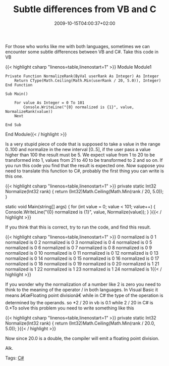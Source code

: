 ﻿---
title: "Subtle differences from VB and C"
description: ""
date: 2009-10-15T04:00:37+02:00
draft: false
tags: [NET framework]
categories: [NET framework]
---
For those who works like me with both languages, sometimes we can encounter some subtle differences between VB and C#. Take this code in VB

{{< highlight csharp "linenos=table,linenostart=1" >}}
Module Module1

    Private Function NormalizeRank(ByVal userRank As Integer) As Integer
        Return CType(Math.Ceiling(Math.Min(userRank / 20, 5.0)), Integer)
    End Function

    Sub Main()

        For value As Integer = 0 To 101
            Console.WriteLine("{0} normalized is {1}", value, NormalizeRank(value))
        Next

    End Sub

End Module{{< / highlight >}}

<!-- Code inserted with Steve Dunn's Windows Live Writer Code Formatter Plugin.  http://dunnhq.com -->

Is a very stupid piece of code that is supposed to take a value in the range 0..100 and normalize in the new interval [0..5], if the user pass a value higher than 100 the result must be 5. We expect value from 1 to 20 to be transformed into 1, values from 21 to 40 to be transformed to 2 and so on. If you run this code you find that the result is expected one. Now suppose you need to translate this function to C#, probably the first thing you can write is this one.

{{< highlight csharp "linenos=table,linenostart=1" >}}
private static Int32 Normalize(Int32 rank)
{
    return (Int32)Math.Ceiling(Math.Min(rank / 20, 5.0));
}

static void Main(string[] args)
{
    for (int value = 0; value < 101; value++)
    {
        Console.WriteLine("{0} normalized is {1}", value, Normalize(value));
    }
}{{< / highlight >}}

<!-- Code inserted with Steve Dunn's Windows Live Writer Code Formatter Plugin.  http://dunnhq.com -->

If you think that this is correct, try to run the code, and find this result.

{{< highlight csharp "linenos=table,linenostart=1" >}}
0 normalized is 0
1 normalized is 0
2 normalized is 0
3 normalized is 0
4 normalized is 0
5 normalized is 0
6 normalized is 0
7 normalized is 0
8 normalized is 0
9 normalized is 0
10 normalized is 0
11 normalized is 0
12 normalized is 0
13 normalized is 0
14 normalized is 0
15 normalized is 0
16 normalized is 0
17 normalized is 0
18 normalized is 0
19 normalized is 0
20 normalized is 1
21 normalized is 1
22 normalized is 1
23 normalized is 1
24 normalized is 1{{< / highlight >}}

<!-- Code inserted with Steve Dunn's Windows Live Writer Code Formatter Plugin.  http://dunnhq.com -->

If you wonder why the normalization of a number like 2 is zero you need to think to the meaning of the operator / in both languages. In Visual Basic it means â€œFloating point divisionâ€ while in C# the type of the operation is determined by the operands. so *2 / 20 in vb is 0.1 while 2 / 20 in C# is 0.*To solve this problem you need to write something like this

{{< highlight csharp "linenos=table,linenostart=1" >}}
private static Int32 Normalize(Int32 rank)
{
    return (Int32)Math.Ceiling(Math.Min(rank / 20.0, 5.0));
}{{< / highlight >}}

<!-- Code inserted with Steve Dunn's Windows Live Writer Code Formatter Plugin.  http://dunnhq.com -->

Now since 20.0 is a double, the compiler will emit a floating point division.

Alk.

Tags: [C#](http://technorati.com/tag/C#)
